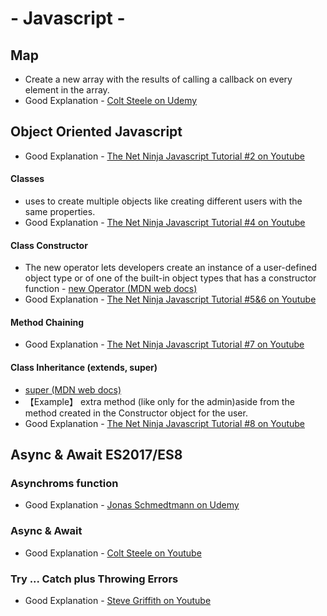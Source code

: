 # - Javascript -  


## Map
- Create a new array with the results of calling a callback on every element in the array.
- Good Explanation -  [Colt Steele on Udemy](https://www.udemy.com/course/javascript-beginners-complete-tutorial/learn/lecture/17010224#questions)


## Object Oriented Javascript 
- Good Explanation - [The Net Ninja Javascript Tutorial #2 on Youtube](https://www.youtube.com/watch?v=7d9H34ZVRPg&list=PL4cUxeGkcC9i5yvDkJgt60vNVWffpblB7&index=2)

#### Classes 
- uses to create multiple objects like creating different users with the same properties. 
- Good Explanation - [The Net Ninja Javascript Tutorial #4 on Youtube](https://www.youtube.com/watch?v=Ug4ChzopcE4&list=PL4cUxeGkcC9i5yvDkJgt60vNVWffpblB7&index=4)

#### Class Constructor
- The new operator lets developers create an instance of a user-defined object type or of one of the built-in object types that has a constructor function - [new Operator (MDN web docs)](https://developer.mozilla.org/en-US/docs/Web/JavaScript/Reference/Operators/new)
- Good Explanation - [The Net Ninja Javascript Tutorial #5&6 on Youtube](https://www.youtube.com/watch?v=HboT8g_QSGc)

#### Method Chaining 
- Good Explanation - [The Net Ninja Javascript Tutorial #7 on Youtube](https://www.youtube.com/watch?v=8x1fygdWabY&list=PL4cUxeGkcC9i5yvDkJgt60vNVWffpblB7&index=7)

#### Class Inheritance (extends, super)
- [super (MDN web docs)](https://developer.mozilla.org/en-US/docs/Web/JavaScript/Reference/Operators/super)
- 【Example】 extra method (like only for the admin)aside from the method created in the Constructor object for the user. 
- Good Explanation - [The Net Ninja Javascript Tutorial #8 on Youtube](https://www.youtube.com/watch?v=8x1fygdWabY&list=PL4cUxeGkcC9i5yvDkJgt60vNVWffpblB7&index=8)

## Async & Await ES2017/ES8  
### Asynchroms function 
- Good Explanation -  [Jonas Schmedtmann on Udemy](https://www.udemy.com/course/nodejs-express-mongodb-bootcamp/learn/lecture/15080918#overview)

### Async & Await 
- Good Explanation -  [Colt Steele on Youtube](https://www.youtube.com/watch?v=krAYA4rvbdA)

### Try ... Catch plus Throwing Errors 
- Good Explanation - [Steve Griffith on Youtube](https://www.youtube.com/watch?v=_am9rKw4vWw&t=3s)
